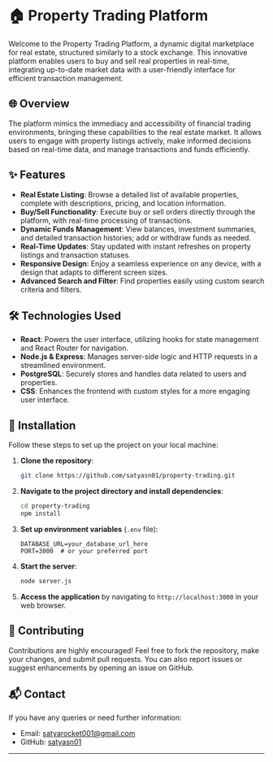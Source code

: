 # 🏠 Property Trading Platform

Welcome to the Property Trading Platform, a dynamic digital marketplace for real estate, structured similarly to a stock exchange. This innovative platform enables users to buy and sell real properties in real-time, integrating up-to-date market data with a user-friendly interface for efficient transaction management.

## 🌐 Overview

The platform mimics the immediacy and accessibility of financial trading environments, bringing these capabilities to the real estate market. It allows users to engage with property listings actively, make informed decisions based on real-time data, and manage transactions and funds efficiently.

## ✨ Features

- **Real Estate Listing**: Browse a detailed list of available properties, complete with descriptions, pricing, and location information.
- **Buy/Sell Functionality**: Execute buy or sell orders directly through the platform, with real-time processing of transactions.
- **Dynamic Funds Management**: View balances, investment summaries, and detailed transaction histories; add or withdraw funds as needed.
- **Real-Time Updates**: Stay updated with instant refreshes on property listings and transaction statuses.
- **Responsive Design**: Enjoy a seamless experience on any device, with a design that adapts to different screen sizes.
- **Advanced Search and Filter**: Find properties easily using custom search criteria and filters.

## 🛠 Technologies Used

- **React**: Powers the user interface, utilizing hooks for state management and React Router for navigation.
- **Node.js & Express**: Manages server-side logic and HTTP requests in a streamlined environment.
- **PostgreSQL**: Securely stores and handles data related to users and properties.
- **CSS**: Enhances the frontend with custom styles for a more engaging user interface.

## 🚀 Installation

Follow these steps to set up the project on your local machine:

1. **Clone the repository**:
   ```bash
   git clone https://github.com/satyasn01/property-trading.git
   ```
2. **Navigate to the project directory and install dependencies**:
   ```bash
   cd property-trading
   npm install
   ```
3. **Set up environment variables** (`.env` file):
   ```plaintext
   DATABASE_URL=your_database_url_here
   PORT=3000  # or your preferred port
   ```
4. **Start the server**:
   ```bash
   node server.js
   ```
5. **Access the application** by navigating to `http://localhost:3000` in your web browser.

## 🤝 Contributing

Contributions are highly encouraged! Feel free to fork the repository, make your changes, and submit pull requests. You can also report issues or suggest enhancements by opening an issue on GitHub.

## 📬 Contact

If you have any queries or need further information:
- Email: [satyarocket001@gmail.com](mailto:satyrocket001@gmail.com)
- GitHub: [satyasn01](https://github.com/satyasn01)

---
